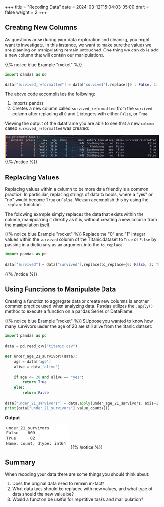 +++
title = "Recoding Data"
date = 2024-03-12T15:04:03-05:00
draft = false
weight = 2
+++

## Creating New Columns

As questions arise during your data exploration and cleaning, you might want to investigate. In this instance, we want to make sure the values we are planning on manipulating remain untouched. One thing we can do is add a new column that will contain our manipulations.

{{% notice blue Example "rocket" %}}
```python
import pandas as pd

data["survived_reformatted"] = data["survived"].replace({0 : False, 1: True})
```

The above code accomplishes the following:
1. Imports pandas
1. Creates a new column called `survived_reformatted` from the `survived` column after replacing all `0` and `1` integers with either `False`, or `True`.

Viewing the output of the dataframe you are able to see that a new `column` called `survived_reformatted` was created:

![Displaying the output of our dataframe using the data.head() function](pictures/survived-reformatted.png?classes=border)
{{% /notice %}}

## Replacing Values

Replacing values within a column to be more data friendly is a common practice. In particular, replacing strings of data to bools, where a "yes" or "no" would become `True` or `False`. We can accomplish this by using the `.replace` function.

The following example simply replaces the data that exists within the column, manipulating it directly as it is, without creating a new column from the manipulation itself.

{{% notice blue Example "rocket" %}}
Replace the "0" and "1" integer values within the `survived` column of the Titanic dataset to `True` or `False` by passing in a dictionary as an argument into the `to_replace`.

```python
import pandas as pd

data["survived"] = data["survived"].replace(to_replace={0: False, 1: True})
```
{{% /notice %}}

## Using Functions to Manipulate Data

Creating a function to aggregate data or create new columns is another common practice used when analyzing data. Pandas utilizes the `.apply()` method to execute a function on a pandas Series or DataFrame.

{{% notice blue Example "rocket" %}}
SUppose you wanted to know how many survivors under the age of 20 are still alive from the titanic dataset:

```python
import pandas as pd

data = pd.read_csv("titanic.csv")

def under_age_21_survivors(data):
    age = data['age']
    alive = data['alive']

    if age <= 20 and alive == "yes":
        return True
    else:
        return False

data["under_21_survivors"] = data.apply(under_age_21_survivors, axis=1)
print(data["under_21_survivors"].value_counts())
```

**Output**

![pandas function that applies conditional formatting to a dataframe checking if survivors under the age of 21 are still alive](pictures/under-age-21-survivors.png?classes=border)
{{% /notice %}}

## Summary

When recoding your data there are some things you should think about:
1. Does the original data need to remain in-tact?
1. What data tyes should be replaced with new values, and what type of data should the new value be?
1. Would a function be useful for repetitive tasks and manipulation?
